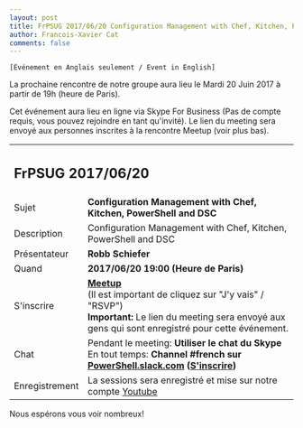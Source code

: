 ```yaml
---
layout: post
title: FrPSUG 2017/06/20 Configuration Management with Chef, Kitchen, PowerShell and DSC (Robb Schiefer)
author: Francois-Xavier Cat
comments: false
---
```


```
[Événement en Anglais seulement / Event in English]
```

La prochaine rencontre de notre groupe aura lieu le Mardi 20 Juin 2017 à partir de 19h (heure de Paris).

Cet événement aura lieu en ligne via Skype For Business (Pas de compte requis, vous pouvez rejoindre en tant qu'invité).
Le lien du meeting sera envoyé aux personnes inscrites à la rencontre Meetup (voir plus bas).


<table>
<tr>
<td colspan="2"><h2>FrPSUG 2017/06/20</h2></td>

</tr>
<tr>
    <td>Sujet</td>
<td> <b>Configuration Management with Chef, Kitchen, PowerShell and DSC</b></td>
</tr>
<tr>
    <td>Description</td>
<td> Configuration Management with Chef, Kitchen, PowerShell and DSC



</td>
</tr>
<tr>
    <td>Présentateur</td>
<td> <b>Robb Schiefer</b></td>
</tr>
<tr>
    <td>Quand</td>
<td> <b>2017/06/20 19:00 (Heure de Paris)</b></td>
</tr>
<tr>
    <td>S'inscrire</td>
<td> <b><a href="https://www.meetup.com/fr-FR/FrenchPSUG/events/239474069/">Meetup</a></b> <br>(Il est important de cliquez sur "J'y vais" / "RSVP")
<br> <b>Important:</b> Le lien du meeting sera envoyé aux gens qui sont enregistré pour cette événement.
</td>
</tr>
<tr>
    <td>Chat</td>
<td>Pendant le meeting: <b>Utiliser le chat du Skype</b> <br> En tout temps:<b> Channel #french sur <a href="https://powershell.slack.com/Slack">PowerShell.slack.com</a>  (<a href="http://slack.poshcode.org/">S'inscrire</a>)</b></td>
</tr>
<tr>
    <td>Enregistrement</td>
<td>La sessions sera enregistré et mise sur notre compte <a href="https://www.youtube.com/channel/UCyxicOKZNm_u1opF_xAYfDA">Youtube</a></td>
</tr>
</table>

Nous espérons vous voir nombreux!

